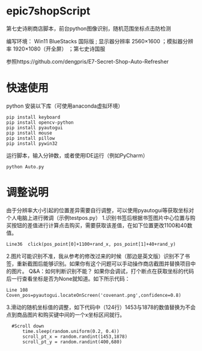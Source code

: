 # epic7shopScript
第七史诗刷商店脚本，前台python图像识别，随机范围坐标点击防检测

编写环境：
Win11 BlueStacks 国际版 ; 显示器分辨率 2560×1600 ；模拟器分辨率 1920×1080（开全屏） ；第七史诗国服

参照https://github.com/dengpris/E7-Secret-Shop-Auto-Refresher

# 快速使用
python 安装以下库（可使用anaconda虚拟环境）
```
pip install keyboard
pip install opencv-python
pip install pyautogui
pip install mouse
pip install pillow
pip install pywin32
```
运行脚本，输入分钟数，或者使用IDE运行（例如PyCharm）
```
python Auto.py
```

# 调整说明
由于分辨率大小引起的位置差异需要自行调整，可以使用pyautogui等获取坐标对个人电脑上进行微调（示例testpos.py）
1.识别书签后根据书签图片中心位置与购买按钮的差值进行计算点击购买，需要获取该差值，在如下位置更改1100和40数值。
```
Line36  click(pos_point[0]+1100+rand_x, pos_point[1]+40+rand_y)
```
2.图片可能识别不准，我从参考的修改过来的时候（那边是英文版）识别不了书签，重新截图后能够识别。如果你有这个问题可以手动操作商店截图并替换项目中的图片。
Q&A：如何判断识别不能？
如果你会调试，打个断点在获取坐标的代码后一行查看坐标是否为None就知道。如下所示代码：
```
Line 108  Coven_pos=pyautogui.locateOnScreen('covenant.png',confidence=0.8)
```
3.滑动的随机坐标值的调整，如下代码中（124行）1453与1878的数值替换为不会点到商品图片和购买键中间的一个x坐标区间就行。
```
  #Scroll down
      time.sleep(random.uniform(0.2, 0.4))
      scroll_pt_x = random.randint(1453,1878)
      scroll_pt_y = random.randint(400,680)
```
